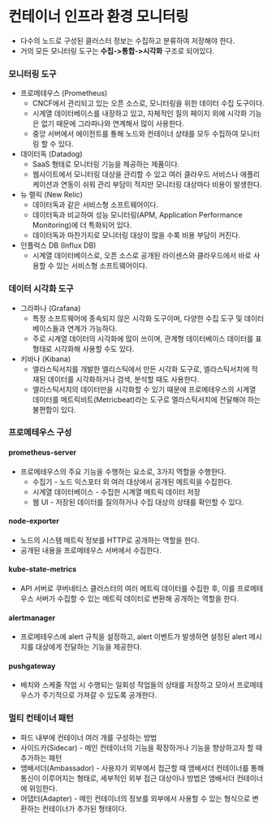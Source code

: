 # 컨테이너 인프라 환경 모니터링
* 다수의 노드로 구성된 클러스터 정보는 수집하고 분류하여 저장해야 한다.
* 거의 모든 모니터링 도구는 **수집->통합->시각화** 구조로 되어있다.

### 모니터링 도구
* 프로메테우스 (Prometheus)
  * CNCF에서 관리되고 있는 오픈 소스로, 모니터링을 위한 데이터 수집 도구이다.
  * 시계열 데이터베이스를 내장하고 있고, 자체적인 질의 페이지 외에 시각화 기능은 없기 때문에 그라파나와 연계해서 많이 사용한다.
  * 중앙 서버에서 에이전트를 통해 노드와 컨테이너 상태를 모두 수집하여 모니터링 할 수 있다.
* 데이터독 (Datadog)
  * SaaS 형태로 모니터링 기능을 제공하는 제품이다.
  * 웹사이트에서 모니터링 대상을 관리할 수 있고 여러 클라우드 서비스나 애플리케이션과 연동이 쉬워 관리 부담이 적지만 모니터링 대상마다 비용이 발생한다.
* 뉴 렐릭 (New Relic)
  * 데이터독과 같은 서비스형 소프트웨어이다.
  * 데이터독과 비교하여 성능 모니터링(APM, Application Performance Monitoring)에 더 특화되어 있다.
  * 데이터독과 마찬가지로 모니터링 대상이 많을 수록 비용 부담이 커진다.
* 인플럭스 DB (Influx DB)
  * 시계열 데이터베이스로, 오픈 소스로 공개된 라이센스와 클라우드에서 바로 사용할 수 있는 서비스형 소프트웨어이다.

### 데이터 시각화 도구
* 그라파나 (Grafana)
  * 특정 소프트웨어에 종속되지 않은 시각화 도구이며, 다양한 수집 도구 및 데이터베이스들과 연계가 가능하다.
  * 주로 시계열 데이터의 시각화에 많이 쓰이며, 관계형 데이터베이스 데이터를 표 형태로 시각화해 사용할 수도 있다.
* 키바나 (Kibana)
  * 엘라스틱서치를 개발한 엘리스틱에서 만든 시각화 도구로, 엘라스틱서치에 적재된 데이터를 시각화하거나 검색, 분석할 때도 사용한다.
  * 엘라스틱서치의 데이터만을 시각화할 수 있기 때문에 프로메테우스의 시계열 데이터를 메트릭비트(Metricbeat)라는 도구로 엘라스틱서치에 전달해야 하는 불편함이 있다.

### 프로메테우스 구성

#### prometheus-server
* 프로메테우스의 주요 기능을 수행하는 요소로, 3가지 역할을 수행한다.
  * 수집기 - 노드 익스포터 외 여러 대상에서 공개된 메트릭을 수집한다.
  * 시계열 데이터베이스 - 수집한 시계열 메트릭 데이터 저장
  * 웹 UI - 저장된 데이터를 질의하거나 수집 대상의 상태를 확인할 수 있다.

#### node-exporter
* 노드의 시스템 메트릭 정보를 HTTP로 공개하는 역할을 한다.
* 공개된 내용을 프로메테우스 서버에서 수집한다.

#### kube-state-metrics
* API 서버로 쿠버네티스 클러스터의 여러 메트릭 데이터를 수집한 후, 이를 프로메테우스 서버가 수집할 수 있는 메트릭 데이터로 변환해 공개하는 역할을 한다.

#### alertmanager
* 프로메테우스에 alert 규칙을 설정하고, alert 이벤트가 발생하면 설정된 alert 메시지를 대상에게 전달하는 기능을 제공한다.

#### pushgateway
* 배치와 스케줄 작업 시 수행되는 일회성 작업들의 상태를 저장하고 모아서 프로메테우스가 주기적으로 가져갈 수 있도록 공개한다.

### 멀티 컨테이너 패턴
* 파드 내부에 컨테이너 여러 개를 구성하는 방법
* 사이드카(Sidecar) - 메인 컨테이너의 기능을 확장하거나 기능을 향상하고자 할 때 추가하는 패턴
* 앰배서더(Ambassador) - 사용자가 외부에서 접근할 때 앰배서더 컨테이너를 통해 통신이 이루어지는 형태로, 세부적인 외부 접근 대상이나 방법은 앰배서더 컨테이너에 위임한다.
* 어댑터(Adapter) - 메인 컨테이너의 정보를 외부에서 사용할 수 있는 형식으로 변환하는 컨테이너가 추가된 형태이다. 
